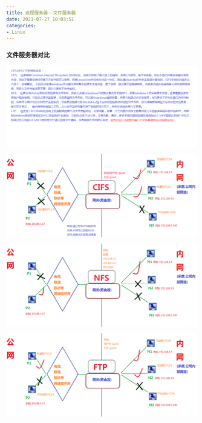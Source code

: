 ```yaml
---
title: 远程服务器——文件服务器
date: 2021-07-27 10:03:51
categories:
- Linux
---
```

### 文件服务器对比

![img](../imags/file2.png)

![img](../imags/cifs.png)



![img](../imags/nfs.png)

![img](../imags/ftp.png)

